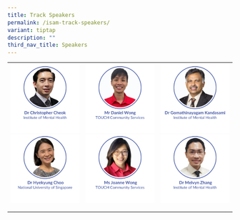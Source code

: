 ```yaml
---
title: Track Speakers
permalink: /isam-track-speakers/
variant: tiptap
description: ""
third_nav_title: Speakers
---
```

<p></p>
<table style="minWidth: 75px">
<colgroup>
<col>
<col>
<col>
</colgroup>
<tbody>
<tr>
<th rowspan="1" colspan="1">
<div class="isomer-image-wrapper">
<img style="width: 100%" height="auto" width="100%" alt="" src="/images/ISAM Speakers/Dr_Christopher_Cheok.png">
</div>
<div class="isomer-image-wrapper">
<img style="width: 100%" height="auto" width="100%" alt="" src="/images/ISAM Speakers/Dr_Hyekyung_Choo.png">
</div>
<p></p>
<p></p>
<p></p>
<p></p>
<p></p>
</th>
<th rowspan="1" colspan="1">
<div class="isomer-image-wrapper">
<img style="width: 100%" height="auto" width="100%" alt="" src="/images/ISAM Speakers/Mr_Daniel_Wong.png">
</div>
<div class="isomer-image-wrapper">
<img style="width: 100%" height="auto" width="100%" alt="" src="/images/ISAM Speakers/Ms_Joanne_Wong.png">
</div>
<p></p>
<p></p>
<p></p>
<p></p>
</th>
<th rowspan="1" colspan="1">
<div class="isomer-image-wrapper">
<img style="width: 100%" height="auto" width="100%" alt="" src="/images/ISAM Speakers/Dr_Gomathinayagam_Kandasami.png">
</div>
<div class="isomer-image-wrapper">
<img style="width: 100%" height="auto" width="100%" alt="" src="/images/ISAM Speakers/Dr_Melvyn_Zhang.png">
</div>
<p></p>
<p></p>
<p></p>
</th>
</tr>
</tbody>
</table>
<p></p>